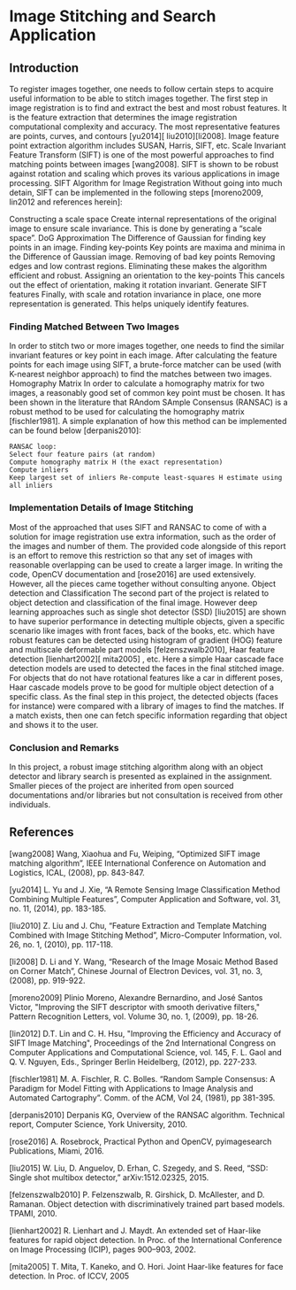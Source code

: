 # Image Stitching and Search Application

## Introduction
To register images together, one needs to follow certain steps to acquire useful information to be able to stitch images together. The first step in image registration is to find and extract the best and most robust features. It is the feature extraction that determines the image registration computational complexity and accuracy. The most representative features are points, curves, and contours [yu2014][ liu2010][li2008]. Image feature point extraction algorithm includes SUSAN, Harris, SIFT, etc. Scale Invariant Feature Transform (SIFT) is one of the most powerful approaches to find matching points between images [wang2008]. SIFT is shown to be robust against rotation and scaling which proves its various applications in image processing. 
SIFT Algorithm for Image Registration
Without going into much detain, SIFT can be implemented in the following steps [moreno2009, lin2012 and references herein]:

Constructing a scale space Create internal representations of the original image to ensure scale invariance. This is done by generating a “scale space”.
	DoG Approximation The Difference of Gaussian for finding key points in an image.
	Finding key-points  Key points are maxima and minima in the Difference of Gaussian image.
	Removing of bad key points  Removing edges and low contrast regions. Eliminating these makes the algorithm efficient and robust.
	Assigning an orientation to the key-points This cancels out the effect of orientation, making it rotation invariant.
	Generate SIFT features Finally, with scale and rotation invariance in place, one more representation is generated. This helps uniquely identify features.
  
### Finding Matched Between Two Images
In order to stitch two or more images together, one needs to find the similar invariant features or key point in each image. After calculating the feature points for each image using SIFT, a brute-force matcher can be used (with K-nearest neighbor approach) to find the matches between two images.
Homography Matrix
In order to calculate a homography matrix for two images, a reasonably good set of common key point must be chosen. It has been shown in the literature that RAndom SAmple Consensus (RANSAC) is a robust method to be used for calculating the homography matrix [fischler1981]. A simple explanation of how this method can be implemented can be found below [derpanis2010]: 

	RANSAC loop: 
	Select four feature pairs (at random)
	Compute homography matrix H (the exact representation) 
	Compute inliers
	Keep largest set of inliers Re-compute least-squares H estimate using all inliers   

### Implementation Details of Image Stitching
Most of the approached that uses SIFT and RANSAC to come of with a solution for image registration use extra information, such as the order of the images and number of them. The provided code alongside of this report is an effort to remove this restriction so that any set of images with reasonable overlapping can be used to create a larger image. In writing the code, OpenCV documentation and [rose2016] are used extensively. However, all the pieces came together without consulting anyone.
Object detection and Classification
The second part of the project is related to object detection and classification of the final image. However deep learning approaches such as single shot detector (SSD) [liu2015] are shown to have superior performance in detecting multiple objects, given a specific scenario like images with front faces, back of the books, etc. which have robust features can be detected using histogram of gradient (HOG) feature and multiscale deformable part models [felzenszwalb2010], Haar feature detection [lienhart2002][ mita2005] , etc.
Here a simple Haar cascade face detection models are used to detected the faces in the final stitched image. For objects that do not have rotational features like a car in different poses, Haar cascade models prove to be good for multiple object detection of a specific class. As the final step in this project, the detected objects (faces for instance) were compared with a library of images to find the matches. If a match exists, then one can fetch specific information regarding that object and shows it to the user.

### Conclusion and Remarks
In this project, a robust image stitching algorithm along with an object detector and library search is presented as explained in the assignment. Smaller pieces of the project are inherited from open sourced documentations and/or libraries but not consultation is received from other individuals.
 
## References
[wang2008] Wang, Xiaohua and Fu, Weiping, “Optimized SIFT image matching algorithm”, IEEE International Conference on Automation and Logistics, ICAL, (2008), pp. 843-847.

[yu2014] L. Yu and J. Xie, “A Remote Sensing Image Classification Method Combining Multiple Features”, Computer Application and Software, vol. 31, no. 11, (2014), pp. 183-185. 

[liu2010] Z. Liu and J. Chu, “Feature Extraction and Template Matching Combined with Image Stitching Method”, Micro-Computer Information, vol. 26, no. 1, (2010), pp. 117-118. 

[li2008] D. Li and Y. Wang, “Research of the Image Mosaic Method Based on Corner Match”, Chinese Journal of Electron Devices, vol. 31, no. 3, (2008), pp. 919-922.

[moreno2009] Plinio Moreno, Alexandre Bernardino, and José Santos Victor, "Improving the SIFT descriptor with smooth derivative filters," Pattern Recognition Letters, vol. Volume 30, no. 1, (2009), pp. 18-26. 

[lin2012] D.T. Lin and C. H. Hsu, "Improving the Efficiency and Accuracy of SIFT Image Matching", Proceedings of the 2nd International Congress on Computer Applications and Computational Science, vol. 145, F. L. Gaol and Q. V. Nguyen, Eds., Springer Berlin Heidelberg, (2012), pp. 227-233.

[fischler1981] M. A. Fischler, R. C. Bolles. “Random Sample Consensus: A Paradigm for Model Fitting with Applications to Image Analysis and Automated Cartography”. Comm. of the ACM, Vol 24, (1981), pp 381-395.

[derpanis2010] Derpanis KG, Overview of the RANSAC algorithm. Technical report, Computer Science, York University, 2010.

[rose2016] A. Rosebrock, Practical Python and OpenCV, pyimagesearch Publications, Miami, 2016.

[liu2015] W. Liu, D. Anguelov, D. Erhan, C. Szegedy, and S. Reed, “SSD: Single shot multibox detector,” arXiv:1512.02325, 2015.

[felzenszwalb2010] P. Felzenszwalb, R. Girshick, D. McAllester, and D. Ramanan. Object detection with discriminatively trained part based models. TPAMI, 2010.

[lienhart2002] R. Lienhart and J. Maydt. An extended set of Haar-like features for rapid object detection. In Proc. of the International Conference on Image Processing (ICIP), pages 900–903, 2002.

[mita2005] T. Mita, T. Kaneko, and O. Hori. Joint Haar-like features for face detection. In Proc. of ICCV, 2005

